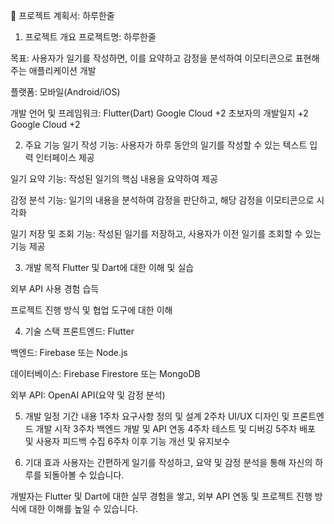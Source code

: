 📘 프로젝트 계획서: 하루한줄
1. 프로젝트 개요
프로젝트명: 하루한줄

목표: 사용자가 일기를 작성하면, 이를 요약하고 감정을 분석하여 이모티콘으로 표현해주는 애플리케이션 개발

플랫폼: 모바일(Android/iOS)

개발 언어 및 프레임워크: Flutter(Dart)
Google Cloud
+2
초보자의 개발일지
+2
Google Cloud
+2

2. 주요 기능
일기 작성 기능: 사용자가 하루 동안의 일기를 작성할 수 있는 텍스트 입력 인터페이스 제공

일기 요약 기능: 작성된 일기의 핵심 내용을 요약하여 제공

감정 분석 기능: 일기의 내용을 분석하여 감정을 판단하고, 해당 감정을 이모티콘으로 시각화

일기 저장 및 조회 기능: 작성된 일기를 저장하고, 사용자가 이전 일기를 조회할 수 있는 기능 제공

3. 개발 목적
Flutter 및 Dart에 대한 이해 및 실습

외부 API 사용 경험 습득

프로젝트 진행 방식 및 협업 도구에 대한 이해

4. 기술 스택
프론트엔드: Flutter

백엔드: Firebase 또는 Node.js

데이터베이스: Firebase Firestore 또는 MongoDB

외부 API: OpenAI API(요약 및 감정 분석)

5. 개발 일정
기간	내용
1주차	요구사항 정의 및 설계
2주차	UI/UX 디자인 및 프론트엔드 개발 시작
3주차	백엔드 개발 및 API 연동
4주차	테스트 및 디버깅
5주차	배포 및 사용자 피드백 수집
6주차 이후	기능 개선 및 유지보수

6. 기대 효과
사용자는 간편하게 일기를 작성하고, 요약 및 감정 분석을 통해 자신의 하루를 되돌아볼 수 있습니다.

개발자는 Flutter 및 Dart에 대한 실무 경험을 쌓고, 외부 API 연동 및 프로젝트 진행 방식에 대한 이해를 높일 수 있습니다.

